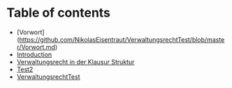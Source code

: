 # Table of contents

* [Vorwort] (https://github.com/NikolasEisentraut/VerwaltungsrechtTest/blob/master/Vorwort.md)
* [Introduction](README.md)
* [Verwaltungsrecht in der Klausur Struktur](verwaltungsrecht-in-der-klausur-struktur.md)
* [Test2](test2.md)
* [VerwaltungsrechtTest](verwaltungsrechttest.md)

